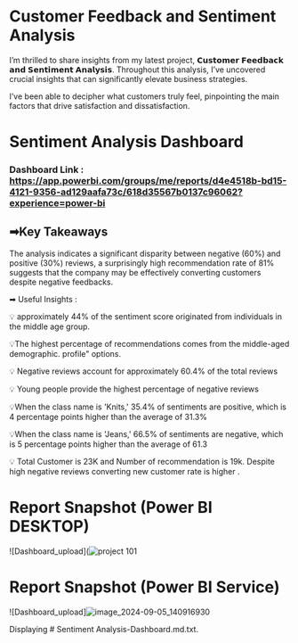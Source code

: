 
# Customer Feedback and Sentiment Analysis
I’m thrilled to share insights from my latest project, 𝗖𝘂𝘀𝘁𝗼𝗺𝗲𝗿 𝗙𝗲𝗲𝗱𝗯𝗮𝗰𝗸 𝗮𝗻𝗱 𝗦𝗲𝗻𝘁𝗶𝗺𝗲𝗻𝘁 𝗔𝗻𝗮𝗹𝘆𝘀𝗶𝘀. Throughout this analysis, I’ve uncovered crucial insights that can significantly elevate business strategies.

I’ve been able to decipher what customers truly feel, pinpointing the main factors that drive satisfaction and dissatisfaction.


# Sentiment Analysis Dashboard

### Dashboard Link : https://app.powerbi.com/groups/me/reports/d4e4518b-bd15-4121-9356-ad129aafa73c/618d35567b0137c96062?experience=power-bi


## ➡Key Takeaways

The analysis indicates a significant disparity between negative (60%) and positive (30%) reviews, a surprisingly high recommendation rate of 81% suggests that the company may be effectively converting customers despite negative feedbacks.





➡ Useful Insights : 

💡 approximately 44% of the sentiment score originated from individuals in the middle age group.

💡The highest percentage of recommendations comes from the middle-aged demographic. profile" options.

💡 Negative reviews account for approximately 60.4% of the total reviews

💡 Young people provide the highest percentage of negative reviews 

💡When the class name is 'Knits,' 35.4% of sentiments are positive, which is 4 percentage points higher than the average of 31.3%  

💡When the class name is 'Jeans,' 66.5% of sentiments are negative, which is 5 percentage points higher than the average of 61.3

💡 Total Customer is 23K and Number of recommendation is 19k. Despite high negative reviews converting new customer rate is higher .
 
 # Report Snapshot (Power BI DESKTOP)

 
![Dashboard_upload](![project 101](https://github.com/user-attachments/assets/87293f18-60c9-4c04-8efb-15c4929ec286)

 # Report Snapshot (Power BI Service)

 
![Dashboard_upload]![image_2024-09-05_140916930](https://github.com/user-attachments/assets/79f57ae9-4eb6-4d6a-9c49-6d6c105c1362)



Displaying # Sentiment Analysis-Dashboard.md.txt.
